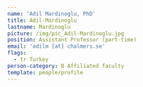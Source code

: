 ```yaml
---
name: 'Adil Mardinoglu, PhD'
title: Adil-Mardinoglu
lastname: Mardinoglu
picture: /img/pic_Adil-Mardinoglu.jpg
position: Assistant Professor (part-time)
email: 'adilm [at] chalmers.se'
flags:
  - tr Turkey
person-category: B Affiliated faculty
template: people/profile
---
```


